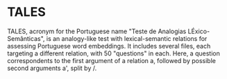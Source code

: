 # TALES
TALES, acronym for the Portuguese name "Teste de Analogias LÉxico-Semânticas", is an analogy-like test with lexical-semantic relations for assessing Portuguese word embeddings.
It includes several files, each targeting a different relation, with 50 "questions" in each. Here, a question correspondents to the first argument of a relation a, followed by possible second arguments a', split by /.

